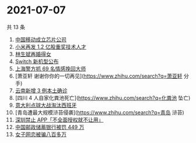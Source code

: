 # 2021-07-07

共 13 条

<!-- BEGIN -->
<!-- 最后更新时间 Wed Jul 07 2021 06:05:34 GMT+0800 (China Standard Time) -->

1. [中国移动成立芯片公司](https://www.zhihu.com/search?q=中国移动)
2. [小米再发 1.2 亿股重奖技术人才](https://www.zhihu.com/search?q=小米)
3. [林生斌再婚得女](https://www.zhihu.com/search?q=林生斌)
4. [Switch 新机型公布](https://www.zhihu.com/search?q=switch)
5. [上海警方抓 69 名情感挽回大师](https://www.zhihu.com/search?q=情感挽回)
6. [萧亚轩 谢谢你你的一切再见](https://www.zhihu.com/search?q=萧亚轩 分手)
7. [云南新增 3 例本土确诊](https://www.zhihu.com/search?q=云南疫情)
8. [四川 4 人自家化粪池死亡](https://www.zhihu.com/search?q=化粪池 坠亡)
9. [意大利点球大战淘汰西班牙](https://www.zhihu.com/search?q=意大利队)
10. [青岛遭最大规模浒苔侵袭](https://www.zhihu.com/search?q=青岛 浒苔)
11. [深圳禁止 APP「不全面授权就不让用」](https://www.zhihu.com/search?q=大数据杀熟)
12. [中国邮政储蓄银行被罚 449 万](https://www.zhihu.com/search?q=中国邮政储蓄银行)
13. [女子网恋被骗八百多万](https://www.zhihu.com/search?q=网恋被骗)

<!-- END -->
